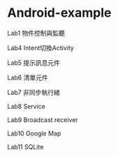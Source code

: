 # Android-example

Lab1 物件控制與監聽

Lab4 Intent切換Activity

Lab5 提示訊息元件

Lab6 清單元件

Lab7 非同步執行緒

Lab8 Service

Lab9 Broadcast receiver

Lab10 Google Map

Lab11 SQLite
